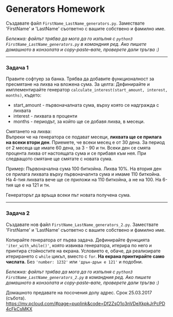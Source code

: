 # Generators Homework #
Създавате файл `FirstName_LastName_generators.py`. Замествате 'FirstName' и 'LastName' съответно с вашите собствено и фамилно име.

*Бележка: файлът трябва да мога да го изпълня с `python3 FirstName_LastName_generators.py` в командния ред. Ако пишете домашното в конзолата и copy-paste–вате, проверете дали тръгва :)*
___

### Задача 1 ###

Правите софтуер за банка. Трябва да добавите функционалност за пресмятане на лихва на вложена сума. За целта:
Дефинирайте и имплементирайте генератор `calculate_interest(start_amount, interest, months)`, където:
- start_amount - първоначалната сума, върху която се надгражда с лихвата
- interest - лихвата в проценти
- months - периодът, за който ще се добавя лихва, в месеци. 

Смятането на лихва: <br>
Въпреки че на генератора се подават месеци, **лихвата ще се прилага на всеки втори ден**. Приемете, че всеки месец е от 30 дена. За период от 2 месеца ще имате 60 дена, за 3 - 90 и тн. Всеки ден се смята процента лихва от настоящата сума и се прибавя към нея. При следващото смятане ще смятате с новата сума. 

Пример: Първоначална сума 100 биткойна. Лихва 10%. На втория ден се прилага лихвата върху първоначалнта сума и имаме 110 биткойна. На 4-тия лихвата вече ще се приложи на 110 биткойна, а не на 100. На 6-тия ще е на 121 и тн.

Генераторът да връща всеки път новата получена сума.
___
### Задача 2 ###
Създавате нов файл `FirstName_LastName_generators_2.py`. Замествате 'FirstName' и 'LastName' съответно с вашите собствено и фамилно име.

Копирайте генератора от първа задача. Дефинирайте функцията `'iter_with_while()'`, която извиква генератора, итерира по него и принтира стойностите на екрана. Условието е, обаче, да реализирате итерирането с `while` цикъл, вместо с `for`. **На екрана принтирайте само числата.** Без `'number: 1232'` или `'дрън-дрън е 121'` и подобни.

*Бележка: файлът трябва да мога да го изпълня с `python3 FirstName_LastName_generators_2.py` в командния ред. Ако пишете домашното в конзолата и copy-paste–вате, проверете дали тръгва :)*

Домашното предавате на посочения долу адрес. Срок 25.03.2017 (събота).
https://my.pcloud.com/#page=puplink&code=Df2ZsO1o3nVDeXkpkJrPcPD4cFkCsMKX
